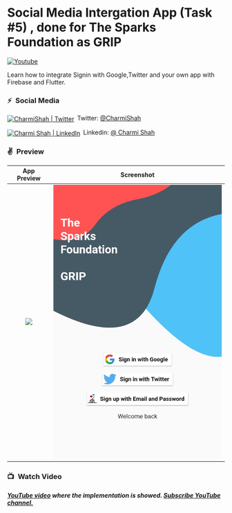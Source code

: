 # Social Media Intergation App (Task #5) , done for The Sparks Foundation as GRIP 
[![Youtube](https://img.shields.io/static/v1?label=CharmiShah&message=Subscribe&logo=YouTube&color=FF0000&style=for-the-badge)][youtube]


Learn how to integrate Signin with Google,Twitter and your own app with Firebase and Flutter.

### ⚡&ensp;Social Media

[<img align="center" alt="CharmiShah | Twitter" width="22px" src="https://cdn.jsdelivr.net/npm/simple-icons@v3/icons/twitter.svg" />](https://https://twitter.com/CharmiShah26 "Twitter Charmi Shah")&ensp;Twitter: [@CharmiShah](https://twitter.com/CharmiShah26)

[<img align="center" alt="Charmi Shah | LinkedIn" width="22px" src="https://cdn.jsdelivr.net/npm/simple-icons@v3/icons/linkedin.svg" />](https://www.linkedin.com/in/charmishah2611/ "Linkedin Charmi Shah")&ensp;Linkedin: [@ Charmi Shah](https://www.linkedin.com/in/charmishah2611/)

### ✌&ensp;Preview

|              App Preview             |             Screenshot            |
| :----------------------------------: | :----------------------------------: |
| <a href="https://youtu.be/nIDwdsNfGcM" target="_blank"><img src="ezgif.com-gif-maker.gif" width="400"></a> | <img src="Screenshot_20210508-221235.jpeg" width="400"></a> |

### 📺&ensp;Watch Video

##### [YouTube video](https://youtu.be/nIDwdsNfGcM "Youtube Charmi Shah") where the *implementation* is showed. [Subscribe YouTube channel.](https://youtu.be/nIDwdsNfGcM "YouTube Subscribe Charmi Shah")  

[twitter]: https://twitter.com/intent/follow?original_referer=https%3A%2F%2Fgithub.com%2FJohannesMilke&screen_name=JohannesMilke
[youtube]: https://youtu.be/nIDwdsNfGcM
